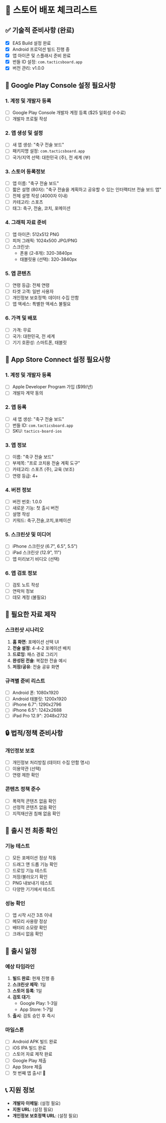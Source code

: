 # 📱 스토어 배포 체크리스트

## ✅ 기술적 준비사항 (완료)
- [x] EAS Build 설정 완료
- [x] Android 프로덕션 빌드 진행 중
- [x] 앱 아이콘 및 스플래시 준비 완료
- [x] 번들 ID 설정: `com.tacticsboard.app`
- [x] 버전 관리: v1.0.0

## 🤖 Google Play Console 설정 필요사항

### 1. 계정 및 개발자 등록
- [ ] Google Play Console 개발자 계정 등록 ($25 일회성 수수료)
- [ ] 개발자 프로필 작성

### 2. 앱 생성 및 설정
- [ ] 새 앱 생성: "축구 전술 보드"
- [ ] 패키지명 설정: `com.tacticsboard.app`
- [ ] 국가/지역 선택: 대한민국 (주), 전 세계 (부)

### 3. 스토어 등록정보
- [ ] 앱 이름: "축구 전술 보드"
- [ ] 짧은 설명 (80자): "축구 전술을 계획하고 공유할 수 있는 인터랙티브 전술 보드 앱"
- [ ] 전체 설명 작성 (4000자 이내)
- [ ] 카테고리: 스포츠
- [ ] 태그: 축구, 전술, 코치, 포메이션

### 4. 그래픽 자료 준비
- [ ] 앱 아이콘: 512x512 PNG
- [ ] 피처 그래픽: 1024x500 JPG/PNG
- [ ] 스크린샷:
  - 폰용 (2-8개): 320-3840px
  - 태블릿용 (선택): 320-3840px

### 5. 앱 콘텐츠
- [ ] 연령 등급: 전체 연령
- [ ] 타겟 고객: 일반 사용자
- [ ] 개인정보 보호정책: 데이터 수집 안함
- [ ] 앱 액세스: 특별한 액세스 불필요

### 6. 가격 및 배포
- [ ] 가격: 무료
- [ ] 국가: 대한민국, 전 세계
- [ ] 기기 호환성: 스마트폰, 태블릿

## 🍎 App Store Connect 설정 필요사항

### 1. 계정 및 개발자 등록
- [ ] Apple Developer Program 가입 ($99/년)
- [ ] 개발자 계약 동의

### 2. 앱 등록
- [ ] 새 앱 생성: "축구 전술 보드"
- [ ] 번들 ID: `com.tacticsboard.app`
- [ ] SKU: `tactics-board-ios`

### 3. 앱 정보
- [ ] 이름: "축구 전술 보드"
- [ ] 부제목: "프로 코치용 전술 계획 도구"
- [ ] 카테고리: 스포츠 (주), 교육 (보조)
- [ ] 연령 등급: 4+

### 4. 버전 정보
- [ ] 버전 번호: 1.0.0
- [ ] 새로운 기능: 첫 출시 버전
- [ ] 설명 작성
- [ ] 키워드: 축구,전술,코치,포메이션

### 5. 스크린샷 및 미디어
- [ ] iPhone 스크린샷 (6.7", 6.5", 5.5")
- [ ] iPad 스크린샷 (12.9", 11")
- [ ] 앱 미리보기 비디오 (선택)

### 6. 앱 검토 정보
- [ ] 검토 노트 작성
- [ ] 연락처 정보
- [ ] 데모 계정 (불필요)

## 📸 필요한 자료 제작

### 스크린샷 시나리오
1. **홈 화면**: 포메이션 선택 UI
2. **전술 설정**: 4-4-2 포메이션 배치
3. **드로잉**: 패스 경로 그리기
4. **완성된 전술**: 복잡한 전술 예시
5. **저장/공유**: 전술 공유 화면

### 규격별 준비 리스트
- [ ] Android 폰: 1080x1920
- [ ] Android 태블릿: 1200x1920
- [ ] iPhone 6.7": 1290x2796
- [ ] iPhone 6.5": 1242x2688
- [ ] iPad Pro 12.9": 2048x2732

## 🔒 법적/정책 준비사항

### 개인정보 보호
- [ ] 개인정보 처리방침 (데이터 수집 안함 명시)
- [ ] 이용약관 (선택)
- [ ] 연령 제한 확인

### 콘텐츠 정책 준수
- [ ] 폭력적 콘텐츠 없음 확인
- [ ] 선정적 콘텐츠 없음 확인
- [ ] 지적재산권 침해 없음 확인

## 🚀 출시 전 최종 확인

### 기능 테스트
- [ ] 모든 포메이션 정상 작동
- [ ] 드래그 앤 드롭 기능 확인
- [ ] 드로잉 기능 테스트
- [ ] 저장/불러오기 확인
- [ ] PNG 내보내기 테스트
- [ ] 다양한 기기에서 테스트

### 성능 확인
- [ ] 앱 시작 시간 3초 이내
- [ ] 메모리 사용량 정상
- [ ] 배터리 소모량 확인
- [ ] 크래시 없음 확인

## 📅 출시 일정

### 예상 타임라인
1. **빌드 완료**: 현재 진행 중
2. **스크린샷 제작**: 1일
3. **스토어 등록**: 1일
4. **검토 대기**:
   - Google Play: 1-3일
   - App Store: 1-7일
5. **출시**: 검토 승인 후 즉시

### 마일스톤
- [ ] Android APK 빌드 완료
- [ ] iOS IPA 빌드 완료
- [ ] 스토어 자료 제작 완료
- [ ] Google Play 제출
- [ ] App Store 제출
- [ ] 첫 번째 앱 출시! 🎉

## 📞 지원 정보
- **개발자 이메일**: (설정 필요)
- **지원 URL**: (설정 필요)
- **개인정보 보호정책 URL**: (설정 필요)